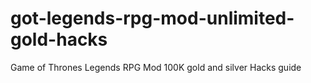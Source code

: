 # got-legends-rpg-mod-unlimited-gold-hacks
Game of Thrones Legends RPG Mod 100K gold and silver Hacks guide

